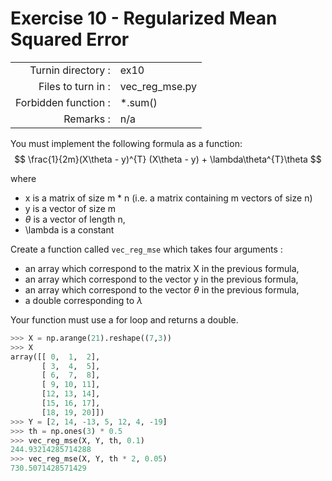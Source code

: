 # Exercise 10 - Regularized Mean Squared Error

|                         |                    |
| -----------------------:| ------------------ |
|   Turnin directory :    |  ex10              |
|   Files to turn in :    |  vec_reg_mse.py    |
|   Forbidden function :  |  *.sum()           |
|   Remarks :             |  n/a               |


You must implement the following formula as a function:  
$$
\frac{1}{2m}(X\theta - y)^{T} (X\theta - y) + \lambda\theta^{T}\theta
$$

where  
- x is a matrix of size m * n (i.e. a matrix containing m vectors of size n)
- y is a vector of size m 
- $\theta$ is a vector of length n,
- \lambda is a constant

Create a function called `vec_reg_mse` which takes four arguments : 
  - an array which correspond to the matrix X in the previous formula,
  - an array which correspond to the vector y in the previous formula,
  - an array which correspond to the vector $\theta$ in the previous formula,
  - a double corresponding to $\lambda$

Your function must use a for loop and returns a double.

```python
>>> X = np.arange(21).reshape((7,3))
>>> X
array([[ 0,  1,  2],
       [ 3,  4,  5],
       [ 6,  7,  8],
       [ 9, 10, 11],
       [12, 13, 14],
       [15, 16, 17],
       [18, 19, 20]])
>>> Y = [2, 14, -13, 5, 12, 4, -19]
>>> th = np.ones(3) * 0.5
>>> vec_reg_mse(X, Y, th, 0.1)
244.93214285714288
>>> vec_reg_mse(X, Y, th * 2, 0.05)
730.5071428571429
```
